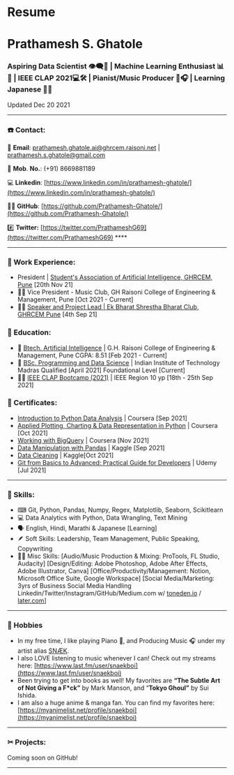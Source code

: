 # Resume

# **Prathamesh S. Ghatole**

### Aspiring Data Scientist 👁‍🗨💾 | Machine Learning Enthusiast 📊🧠 | IEEE CLAP 2021💻🛠 | Pianist/Music Producer 🎹🎧 | Learning Japanese 🎴🗾

Updated Dec 20 2021

---

### ☎️ Contact:

📧 **Email**: prathamesh.ghatole.ai@ghrcem.raisoni.net | prathamesh.s.ghatole@gmail.com

📱 **Mob**. **No.**: (+91) 8669881189

💻 **Linkedin**: [https://www.linkedin.com/in/prathamesh-ghatole/](https://www.linkedin.com/in/prathamesh-ghatole/)

🧑‍💻 **GitHub**: [https://github.com/Prathamesh-Ghatole/](https://github.com/Prathamesh-Ghatole/)

#️⃣ **Twitter:** [https://twitter.com/PrathameshG69](https://twitter.com/PrathameshG69) ****

---

### 🔬 Work Experience:

- President | [Student's Association of Artificial Intelligence, GHRCEM, Pune](https://www.linkedin.com/company/saai-ghrcem)
[20th Nov 21]
- 🧑‍🎓 Vice President - Music Club, GH Raisoni College of Engineering & Management, Pune
[Oct 2021 - Current]
- 👨‍💼 [Speaker and Project Lead | Ek Bharat Shrestha Bharat Club, GHRCEM Pune](https://ekbharat.gov.in/images/InstituteActivities/Documents/205720210909102002/News%20Report%20on%20Culinary%20Festivals%20of%20Maharashtra%20with%20Opportunity%20to%20Learn%20in%20Culinary%20Practices%20of%20Odisha.pdf) 
[4th Sep 21]

### 🏫 Education:

- 📕 [Btech. Artificial Intelligence](https://ghrcem.raisoni.net/artificial-intelligence) | G.H. Raisoni College of Engineering & Management, Pune
CGPA: 8.51 [Feb 2021 - Current]
- 📘 [BSc. Programming and Data Science](http://onlinedegree.iitm.ac.in/) | Indian Institute of Technology Madras
Qualified [April 2021]
Foundational Level [Current]
- 🧑‍🎓 [IEEE CLAP Bootcamp (2021)](https://yp.ieeer10.org/clap/) | IEEE Region 10 yp
[18th - 25th Sep 2021]

### 📜 Certificates:

- [Introduction to Python Data Analysis](http://coursera.org/verify/C7UQEBMK26DK) | Coursera [Sep 2021]
- [Applied Plotting, Charting & Data Representation in Python](http://coursera.org/verify/XCW3F8W864ZK) | Coursera [Oct 2021]
- [Working with BigQuery](http://coursera.com/verify/HXK4YXHGXJTT) | Coursera [Nov 2021]
- [Data Manipulation with Pandas](https://www.kaggle.com/learn/certification/prathameshghatole/pandas) | Kaggle [Sep 2021]
- [Data Cleaning](https://www.kaggle.com/learn/certification/prathameshghatole/data-cleaning) | Kaggle[Oct 2021]
- [Git from Basics to Advanced: Practical Guide for Developers](http://ude.my/UC-2058f8c0-2019-4ebf-b5f9-93a7862f8925) | Udemy [Jul 2021]

---

### 🎯 Skills:

- ⌨ Git, Python, Pandas, Numpy, Regex, Matplotlib, Seaborn, Scikitlearn
- 💻 Data Analytics with Python, Data Wrangling, Text Mining
- 🗣 English, Hindi, Marathi & Japanese [Learning]
- 🪶 Soft Skills: 
Leadership, Team Management, Public Speaking, Copywriting
- 🧑‍💼 Misc Skills:
[Audio/Music Production & Mixing: ProTools, FL Studio, Audacity]
[Design/Editing: Adobe Photoshop, Adobe After Effects, Adobe Illustrator, Canva]
[Office/Productivity/Management: Notion, Microsoft Office Suite, Google Workspace]
[Social Media/Marketing: 3yrs of Business Social Media Handling Linkedin/Twitter/Instagram/GitHub/Medium.com w/ [toneden.io](http://toneden.io) / [later.com](http://later.com)]

---

### 🎹 Hobbies

- In my free time, I like playing Piano 🎹, and Producing Music 🎧 under my artist alias [SNÆK](https://snaek.biglink.to/SNAEK).
- I also LOVE listening to music whenever I can! Check out my streams here: [https://www.last.fm/user/snaekboi](https://www.last.fm/user/snaekboi)
- Been trying to get into books as well!
My favorites are **“The Subtle Art of Not Giving a F*ck”** by Mark Manson, and “**Tokyo Ghoul”** by Sui Ishida.
- I am also a huge anime & manga fan. You can find my favorites here: [https://myanimelist.net/profile/snaekboi](https://myanimelist.net/profile/snaekboi)

---

### ✂ Projects:

Coming soon on GitHub!

---
